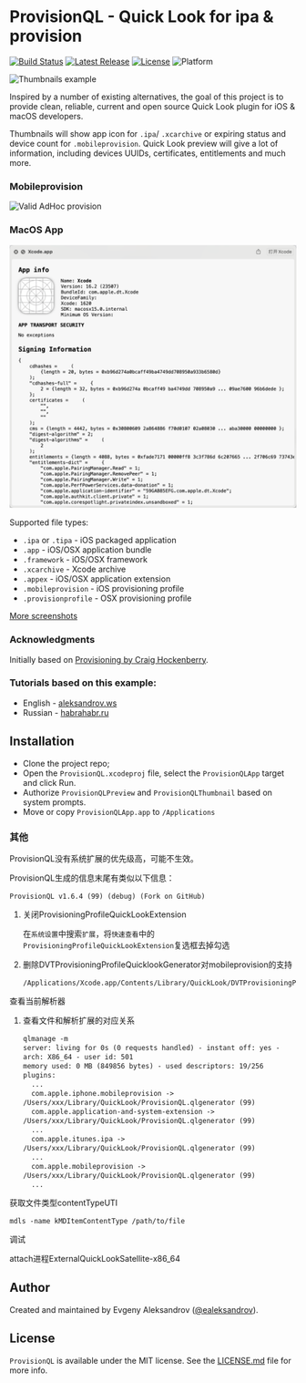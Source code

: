 # ProvisionQL - Quick Look for ipa & provision

[![Build Status](https://github.com/ealeksandrov/ProvisionQL/workflows/build/badge.svg?branch=master)](https://github.com/ealeksandrov/ProvisionQL/actions)
[![Latest Release](https://img.shields.io/github/release/ealeksandrov/ProvisionQL.svg)](https://github.com/ealeksandrov/ProvisionQL/releases/latest)
[![License](https://img.shields.io/github/license/ealeksandrov/ProvisionQL.svg)](LICENSE.md)
![Platform](https://img.shields.io/badge/platform-macos-lightgrey.svg)

![Thumbnails example](https://raw.github.com/ealeksandrov/ProvisionQL/master/Screenshots/1.png)

Inspired by a number of existing alternatives, the goal of this project is to provide clean, reliable, current and open source Quick Look plugin for iOS & macOS developers.

Thumbnails will show app icon for `.ipa`/ `.xcarchive` or expiring status and device count for `.mobileprovision`. Quick Look preview will give a lot of information, including devices UUIDs, certificates, entitlements and much more.

### Mobileprovision

![Valid AdHoc provision](Screenshots/2.png)

### MacOS App

![MacOS App](Screenshots/Xcode.png)

Supported file types:

* `.ipa` or `.tipa` - iOS packaged application
* `.app` - iOS/OSX application bundle
* `.framework` - iOS/OSX framework
* `.xcarchive` - Xcode archive
* `.appex` - iOS/OSX application extension
* `.mobileprovision` - iOS provisioning profile
* `.provisionprofile` - OSX provisioning profile

[More screenshots](https://github.com/ealeksandrov/ProvisionQL/blob/master/Screenshots/README.md)

### Acknowledgments

Initially based on [Provisioning by Craig Hockenberry](https://github.com/chockenberry/Provisioning).

### Tutorials based on this example:

* English - [aleksandrov.ws](https://aleksandrov.ws/2014/02/25/osx-quick-look-plugin-development/)
* Russian - [habrahabr.ru](https://habrahabr.ru/post/208552/)

## Installation

* Clone the project repo;
* Open the `ProvisionQL.xcodeproj` file, select the `ProvisionQLApp` target and click Run.
* Authorize `ProvisionQLPreview` and `ProvisionQLThumbnail` based on system prompts.
* Move or copy `ProvisionQLApp.app` to `/Applications`

### 其他

ProvisionQL没有系统扩展的优先级高，可能不生效。

ProvisionQL生成的信息末尾有类似以下信息：

```
ProvisionQL v1.6.4 (99) (debug) (Fork on GitHub)
```

1. 关闭ProvisioningProfileQuickLookExtension

   在`系统设置`中搜索`扩展`，将`快速查看`中的`ProvisioningProfileQuickLookExtension`复选框去掉勾选

2. 删除DVTProvisioningProfileQuicklookGenerator对mobileprovision的支持

   ```stylus
   /Applications/Xcode.app/Contents/Library/QuickLook/DVTProvisioningProfileQuicklookGenerator.qlgenerator
   ```

查看当前解析器

1. 查看文件和解析扩展的对应关系

   ```stylus
   qlmanage -m
   server: living for 0s (0 requests handled) - instant off: yes - arch: X86_64 - user id: 501
   memory used: 0 MB (849856 bytes) - used descriptors: 19/256
   plugins:
     ...
     com.apple.iphone.mobileprovision -> /Users/xxx/Library/QuickLook/ProvisionQL.qlgenerator (99)
     com.apple.application-and-system-extension -> /Users/xxx/Library/QuickLook/ProvisionQL.qlgenerator (99)
     ...
     com.apple.itunes.ipa -> /Users/xxx/Library/QuickLook/ProvisionQL.qlgenerator (99)
     ...
     com.apple.mobileprovision -> /Users/xxx/Library/QuickLook/ProvisionQL.qlgenerator (99)
     ...
   ```

获取文件类型contentTypeUTI

```stylus
mdls -name kMDItemContentType /path/to/file
```

调试

attach进程ExternalQuickLookSatellite-x86_64

## Author

Created and maintained by Evgeny Aleksandrov ([@ealeksandrov](https://twitter.com/ealeksandrov)).

## License

`ProvisionQL` is available under the MIT license. See the [LICENSE.md](LICENSE.md) file for more info.
